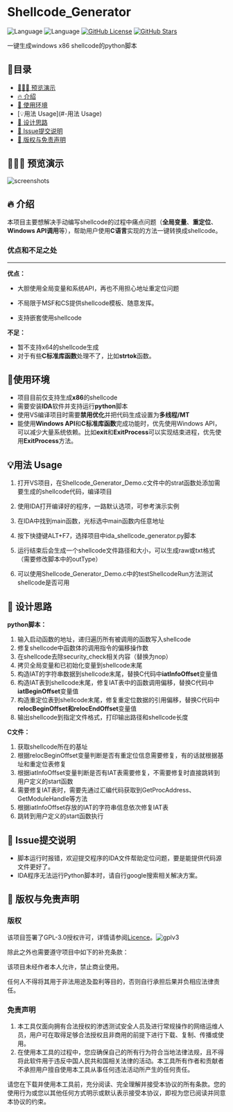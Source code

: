 # Shellcode_Generator

![Language](https://img.shields.io/badge/language-c-blue.svg) ![Language](https://img.shields.io/badge/language-python-blue.svg) [![GitHub License](https://img.shields.io/github/license/jxust-xiaoxiong/Shellcode_Generator.svg)](https://github.com/jxust-xiaoxiong/Shellcode_Generator) [![GitHub Stars](https://img.shields.io/github/stars/jxust-xiaoxiong/Shellcode_Generator.svg)](https://github.com/jxust-xiaoxiong/Shellcode_Generator/stargazers)

一键生成windows x86 shellcode的python脚本

## 📖目录

* [👨🏻‍💻  预览演示](#-预览演示)
* [🔥 介绍](#-介绍)
* [🔗 使用环境](#-使用环境)
* [💡用法 Usage](#-用法 Usage)
* [🔩 设计思路](#-设计思路)
* [🔨 Issue提交说明](#-Issue提交说明)
* [📜 版权与免责声明](#-版权与免责声明)

## 👨🏻‍💻 预览演示

![screenshots](./res/screenshots.gif)

## 🔥 介绍

​	本项目主要想解决手动编写shellcode的过程中痛点问题（**全局变量**、**重定位**、**Windows API调用**等），帮助用户使用**C语言**实现的方法一键转换成shellcode。

### 优点和不足之处

---

**优点：**

- 大胆使用全局变量和系统API，再也不用担心地址重定位问题

- 不局限于MSF和CS提供shellcode模板、随意发挥。

- 支持嵌套使用shellcode

**不足：**

- 暂不支持x64的shellcode生成
- 对于有些**C标准库函数**处理不了，比如**strtok**函数。

## 🔗使用环境

- 项目目前仅支持生成**x86**的shellcode
- 需要安装**IDA**软件并支持运行**python**脚本
- 使用VS编译项目时需要**禁用优化**并把代码生成设置为**多线程/MT**
- 能使用**Windows API**和**C标准库函数**完成功能时，优先使用Windows API，可以减少大量系统依赖。比如**exit**和**ExitProcess**可以实现结束进程，优先使用**ExitProcess**方法。

## 💡用法 Usage

1. 打开VS项目，在Shellcode_Generator_Demo.c文件中的strat函数处添加需要生成的shellcode代码，编译项目

2. 使用IDA打开编译好的程序，一路默认选项，可参考演示实例

3. 在IDA中找到main函数，光标选中main函数内任意地址

4. 按下快捷键ALT+F7，选择项目中ida_shellcode_generator.py脚本

5. 运行结束后会生成一个shellcode文件路径和大小，可以生成raw或txt格式（需要修改脚本中的outType）

6. 可以使用Shellcode_Generator_Demo.c中的testShellcodeRun方法测试shellcode是否可用

## 🔩 设计思路

**python脚本：**

1. 输入启动函数的地址，递归遍历所有被调用的函数写入shellcode
2. 修复shellcode中函数体的调用指令的偏移操作数
3. 在shellcode去除security_check相关内容（替换为nop）
4. 拷贝全局变量和已初始化变量到shellcode末尾
5. 构造IAT的字符串数据到shellcode末尾，替换C代码中**iatInfoOffset**变量值
6. 构造IAT表到shellcode末尾，修复IAT表中的函数调用偏移，替换C代码中**iatBeginOffset**变量值
7. 构造重定位表到shellcode末尾，修复重定位数据的引用偏移，替换C代码中**relocBeginOffset和relocEndOffset**变量值
8. 输出shellcode到指定文件格式，打印输出路径和shellcode长度

**C文件：**

1. 获取shellcode所在的基址
2. 根据relocBeginOffset变量判断是否有重定位信息需要修复，有的话就根据基址和重定位表修复
3. 根据iatInfoOffset变量判断是否有IAT表需要修复，不需要修复时直接跳转到用户定义的start函数
4. 需要修复IAT表时，需要先通过汇编代码获取到GetProcAddress、GetModuleHandle等方法
5. 根据iatInfoOffset存放的IAT的字符串信息依次修复IAT表
6. 跳转到用户定义的start函数执行

## 🔨 Issue提交说明

- 脚本运行时报错，欢迎提交程序的IDA文件帮助定位问题，要是能提供代码源文件更好了。
- IDA程序无法运行Python脚本时，请自行google搜索相关解决方案。

## 📜 版权与免责声明

### 版权 

该项目签署了GPL-3.0授权许可，详情请参阅[Licence](https://raw.githubusercontent.com/jxust-xiaoxiong/Shellcode_Generator/master/Licence)。![gplv3](http://www.gnu.org/graphics/gplv3-or-later.png)

 除此之外也需要遵守项目中如下的补充条款：

 该项目未经作者本人允许，禁止商业使用。

 任何人不得将其用于非法用途及盈利等目的，否则自行承担后果并负相应法律责任。

### 免责声明

1. 本工具仅面向拥有合法授权的渗透测试安全人员及进行常规操作的网络运维人员，用户可在取得足够合法授权且非商用的前提下进行下载、复制、传播或使用。
2. 在使用本工具的过程中，您应确保自己的所有行为符合当地法律法规，且不得将此软件用于违反中国人民共和国相关法律的活动。本工具所有作者和贡献者不承担用户擅自使用本工具从事任何违法活动所产生的任何责任。

请您在下载并使用本工具前，充分阅读、完全理解并接受本协议的所有条款。您的使用行为或您以其他任何方式明示或默认表示接受本协议，即视为您已阅读并同意本协议的约束。
